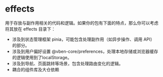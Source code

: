 # effects

用于存放与副作用相关的代码和逻辑。如果你的包有下面的特点，那么你可以考虑将其放在 effects 目录下：

- 涉及到状态管理框架 pinia，可能包含处理副作用（如异步操作、调用 API）的部分。
- 涉及到用户偏好设置 @vben-core/preferences，处理本地存储或浏览器缓存的逻辑使用到了localStorage。
- 涉及到导航、页面跳转等场景，包含处理路由变化的逻辑。
- 耦合的组件库及大仓依赖
